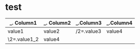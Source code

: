 # test


|_. Column1 |_. Column2 |_.Column3 |_.Column4 |
| --- | --- | --- | --- |
|value1 |value2 |/2=.value3 |value4 |
|\2=.value1_2 |value4 |
